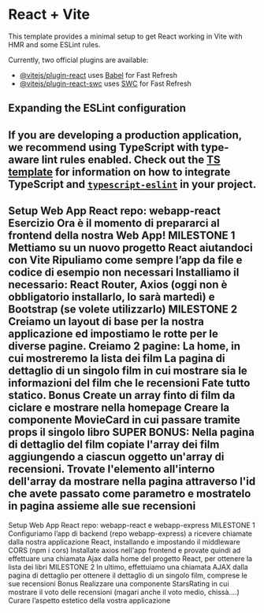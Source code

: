 # React + Vite

This template provides a minimal setup to get React working in Vite with HMR and some ESLint rules.

Currently, two official plugins are available:

- [@vitejs/plugin-react](https://github.com/vitejs/vite-plugin-react/blob/main/packages/plugin-react) uses [Babel](https://babeljs.io/) for Fast Refresh
- [@vitejs/plugin-react-swc](https://github.com/vitejs/vite-plugin-react/blob/main/packages/plugin-react-swc) uses [SWC](https://swc.rs/) for Fast Refresh

## Expanding the ESLint configuration

If you are developing a production application, we recommend using TypeScript with type-aware lint rules enabled. Check out the [TS template](https://github.com/vitejs/vite/tree/main/packages/create-vite/template-react-ts) for information on how to integrate TypeScript and [`typescript-eslint`](https://typescript-eslint.io) in your project.
------------------------------------------------------------------------------------
 Setup Web App React
repo: webapp-react
Esercizio
Ora è il momento di prepararci al frontend della nostra Web App!
MILESTONE 1
Mettiamo su un nuovo progetto React aiutandoci con Vite
Ripuliamo come sempre l’app da file e codice di esempio non necessari
Installiamo il necessario: React Router, Axios (oggi non è obbligatorio installarlo, lo sarà martedì) e Bootstrap (se volete utilizzarlo)
MILESTONE 2
Creiamo un layout di base per la nostra applicazione ed impostiamo le rotte per le diverse pagine.
Creiamo 2 pagine:
La home, in cui mostreremo la lista dei film
La pagina di dettaglio di un singolo film in cui mostrare sia le informazioni del film che le recensioni
Fate tutto statico.
Bonus
Create un array finto di film da ciclare e mostrare nella homepage
Creare la componente MovieCard in cui passare tramite props il singolo libro
SUPER BONUS: Nella pagina di dettaglio del film copiate l'array dei film aggiungendo a ciascun oggetto un'array di recensioni. Trovate l'elemento all'interno dell'array da mostrare nella pagina attraverso l'id che avete passato come parametro e mostratelo in pagina assieme alle sue recensioni
---------------------------------------------------------------------------------------------------------------
Setup Web App React
repo: webapp-react e webapp-express
MILESTONE 1
Configuriamo l’app di backend (repo webapp-express) a ricevere chiamate dalla nostra applicazione React, installando e impostando il middleware CORS (npm i cors)
Installate axios nell'app frontend e provate quindi ad effettuare una chiamata Ajax dalla home del progetto React, per ottenere la lista dei libri
MILESTONE 2
In ultimo, effettuiamo una chiamata AJAX dalla pagina di dettaglio per ottenere il dettaglio di un singolo film, comprese le sue recensioni
Bonus
Realizzare una componente StarsRating in cui mostrare il voto delle recensioni (magari anche il voto medio, chissà....)
Curare l’aspetto estetico della vostra applicazione
